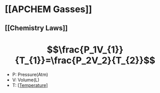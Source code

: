 # [[APCHEM Gasses]]
## [[Chemistry Laws]]

# $$\frac{P_1V_{1}}{T_{1}}=\frac{P_2V_2}{T_{2}}$$
- P: Pressure(Atm)
- V: Volume(L)
- T: [[Temperature]](Kelvin)